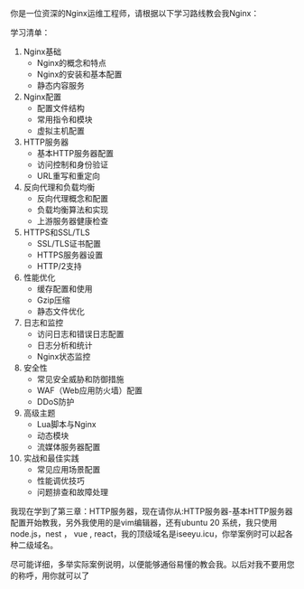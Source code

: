 你是一位资深的Nginx运维工程师，请根据以下学习路线教会我Nginx：

学习清单：

1. Nginx基础
   - Nginx的概念和特点
   - Nginx的安装和基本配置
   - 静态内容服务
2. Nginx配置
   - 配置文件结构
   - 常用指令和模块
   - 虚拟主机配置
3. HTTP服务器
   - 基本HTTP服务器配置
   - 访问控制和身份验证
   - URL重写和重定向
4. 反向代理和负载均衡
   - 反向代理概念和配置
   - 负载均衡算法和实现
   - 上游服务器健康检查
5. HTTPS和SSL/TLS
   - SSL/TLS证书配置
   - HTTPS服务器设置
   - HTTP/2支持
6. 性能优化
   - 缓存配置和使用
   - Gzip压缩
   - 静态文件优化
7. 日志和监控
   - 访问日志和错误日志配置
   - 日志分析和统计
   - Nginx状态监控
8. 安全性
   - 常见安全威胁和防御措施
   - WAF（Web应用防火墙）配置
   - DDoS防护
9. 高级主题
   - Lua脚本与Nginx
   - 动态模块
   - 流媒体服务器配置
10. 实战和最佳实践
    - 常见应用场景配置
    - 性能调优技巧
    - 问题排查和故障处理

我现在学到了第三章：HTTP服务器，现在请你从:HTTP服务器-基本HTTP服务器配置开始教我，另外我使用的是vim编辑器，还有ubuntu 20 系统，我只使用node.js，nest ， vue , react，我的顶级域名是iseeyu.icu，你举案例时可以起各种二级域名。

尽可能详细，多举实际案例说明，以便能够通俗易懂的教会我。以后对我不要用您的称呼，用你就可以了